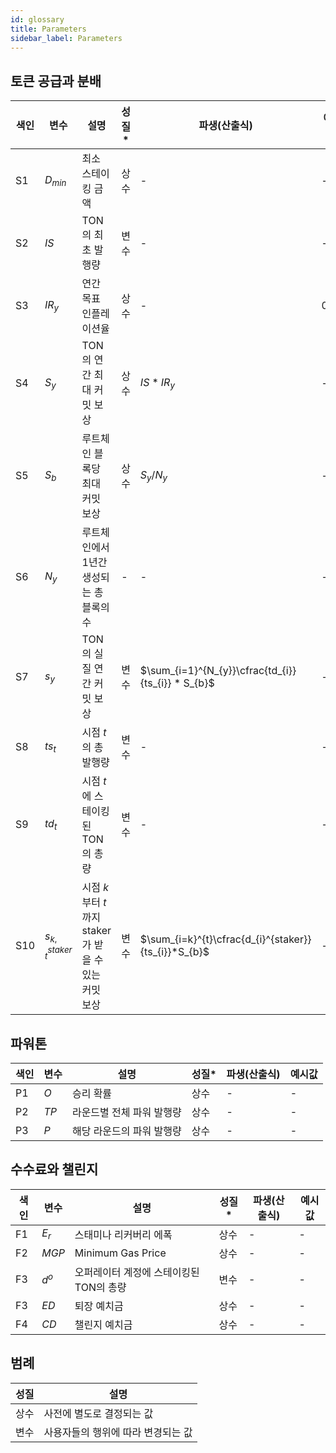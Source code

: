 ```yaml
---
id: glossary
title: Parameters
sidebar_label: Parameters
---
```



## 토큰 공급과 분배

|색인|변수|설명|성질*|파생(산출식)|예시값|
|-----|------|---|---|-----------|-----|
|S1|$D_{min}$  |최소 스테이킹 금액                     |상수|-|-|
|S2|$IS$       |TON의 최초 발행량                     |변수|-|-|
|S3|$IR_{y}$   |연간 목표 인플레이션율               |상수|-|0.19|
|S4|$S_{y}$    |TON의 연간 최대 커밋 보상               |상수|$IS * IR_{y}$|-|
|S5|$S_{b}$    |루트체인 블록당 최대 커밋 보상            |상수|$S_{y}/N_{y}$|-|
|S6|$N_{y}$    |루트체인에서 1년간 생성되는 총 블록의 수  |-|-|-|
|S7|$s_{y}$    |TON의 실질 연간 커밋 보상  |변수|$\sum_{i=1}^{N_{y}}\cfrac{td_{i}}{ts_{i}} * S_{b}$|-|
|S8|$ts_{t}$   |시점 $t$의 총 발행량                   |변수|-|-|
|S9|$td_{t}$   |시점 $t$에 스테이킹된 TON의 총량         |변수|-|-|
|S10|$s_{k,t}^{staker}$ |시점 $k$부터 $t$ 까지 staker가 받을 수 있는 <br>커밋 보상  |변수|$\sum_{i=k}^{t}\cfrac{d_{i}^{staker}}{ts_{i}}*S_{b}$|-|

## 파워톤

|색인|변수|설명|성질*|파생(산출식)|예시값|
|-----|-------|---|---|---|-----|
|P1|$O$  |승리 확률                     |상수|-|-|
|P2|$TP$ |라운드별 전체 파워 발행량                     |상수|-|-|
|P3|$P$  |해당 라운드의 파워 발행량                     |상수|-|-|


## 수수료와 챌린지

|색인|변수|설명|성질*|파생(산출식)|예시값|
|-----|-------|---|---|---|-----|
|F1|$E_{r}$   |스태미나 리커버리 에폭                |상수|-|-|
|F2|$MGP$     |Minimum Gas Price                   |상수|-|-|
|F3|$d^{o}$   |오퍼레이터 계정에 스테이킹된 TON의 총량|변수|-|-|
|F3|$ED$      |퇴장 예치금                          |상수|-|-|
|F4|$CD$      |챌린지 예치금                        |상수|-|-|


## 범례
|성질|설명|
|---|----|
|상수|사전에 별도로 결정되는 값       |
|변수|사용자들의 행위에 따라 변경되는 값|

